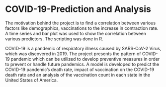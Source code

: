 # COVID-19-Prediction and Analysis
The motivation behind the project is to find a correlation between various factors like demographics, vaccinations to the increase in contraction rate. A time series and bar plot was used to show the correlation between various predictors. The scripting was done in R. 

COVID-19 is a pandemic of respiratory illness caused by SARS-CoV-2 Virus, which was discovered in 2019. The project presents the pattern of COVID-19 pandemic which can be utilized to develop preventive measures in order to prevent or handle
future pandemics. A model is developed to predict the COVID-19 pandemic’s death rate, impact of vaccination on the COVID-19 death rate and an analysis of the vaccination count in each state in the United States of America. 

